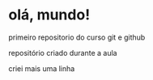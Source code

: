 # olá, mundo!
 primeiro repositorio do curso git e github

 repositório criado durante a aula 

criei mais uma linha
